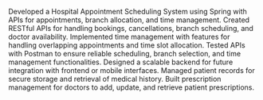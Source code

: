 Developed a Hospital Appointment Scheduling System using Spring with APIs for appointments, branch allocation, and time management.
Created RESTful APIs for handling bookings, cancellations, branch scheduling, and doctor availability.
Implemented time management with features for handling overlapping appointments and time slot allocation.
Tested APIs with Postman to ensure reliable scheduling, branch selection, and time management functionalities.
Designed a scalable backend for future integration with frontend or mobile interfaces.
Managed patient records for secure storage and retrieval of medical history.
Built prescription management for doctors to add, update, and retrieve patient prescriptions.
